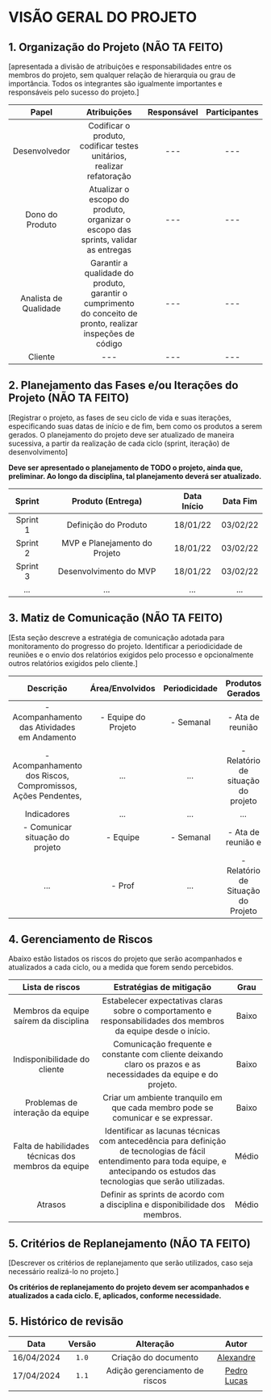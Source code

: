 # VISÃO GERAL DO PROJETO

## 1. Organização do Projeto (NÃO TA FEITO)

[apresentada a divisão de atribuições e responsabilidades entre os membros do projeto, sem qualquer relação de hierarquia ou grau de importância. Todos os integrantes são igualmente importantes e responsáveis pelo sucesso do projeto.]

|         Papel         |                                                 Atribuições                                                 | Responsável | Participantes |
| :-------------------: | :---------------------------------------------------------------------------------------------------------: | :---------: | :-----------: |
|     Desenvolvedor     |                    Codificar o produto, codificar testes unitários, realizar refatoração                    |    _---_    |     _---_     |
|    Dono do Produto    |             Atualizar o escopo do produto, organizar o escopo das sprints, validar as entregas              |    _---_    |     _---_     |
| Analista de Qualidade | Garantir a qualidade do produto, garantir o cumprimento do conceito de pronto, realizar inspeções de código |    _---_    |     _---_     |
|        Cliente        |                                                    _---_                                                    |    _---_    |     _---_     |

## 2. Planejamento das Fases e/ou Iterações do Projeto (NÃO TA FEITO)

[Registrar o projeto, as fases de seu ciclo de vida e suas iterações, especificando suas datas de início e de fim, bem como os produtos a serem gerados.
O planejamento do projeto deve ser atualizado de maneira sucessiva, a partir da realização de cada ciclo (sprint, iteração) de desenvolvimento]

**Deve ser apresentado o planejamento de TODO o projeto, ainda que, preliminar. Ao longo da disciplina, tal planejamento deverá ser atualizado.**

|  Sprint  |       Produto (Entrega)       | Data Início | Data Fim |
| :------: | :---------------------------: | :---------: | :------: |
| Sprint 1 |     Definição do Produto      |  18/01/22   | 03/02/22 |
| Sprint 2 | MVP e Planejamento do Projeto |  18/01/22   | 03/02/22 |
| Sprint 3 |    Desenvolvimento do MVP     |  18/01/22   | 03/02/22 |
|  _..._   |             _..._             |    _..._    |  _..._   |

## 3. Matiz de Comunicação (NÃO TA FEITO)

[Esta seção descreve a estratégia de comunicação adotada para monitoramento do progresso do projeto. Identificar a periodicidade de reuniões e o envio dos relatórios exigidos pelo processo e opcionalmente outros relatórios exigidos pelo cliente.]

|                          Descrição                          |   Área/Envolvidos   | Periodicidade |          Produtos Gerados          |
| :---------------------------------------------------------: | :-----------------: | :-----------: | :--------------------------------: |
|        - Acompanhamento das Atividades em Andamento         | - Equipe do Projeto |   - Semanal   |          - Ata de reunião          |
| - Acompanhamento dos Riscos, Compromissos, Ações Pendentes, |        _..._        |     _..._     | - Relatório de situação do projeto |
|                         Indicadores                         |        _..._        |     _..._     |               _..._                |
|               - Comunicar situação do projeto               |      - Equipe       |   - Semanal   |         - Ata de reunião e         |
|                            _..._                            |       - Prof        |     _..._     | - Relatório de Situação do Projeto |

## 4. Gerenciamento de Riscos

Abaixo estão listados os riscos do projeto que serão acompanhados e atualizados a cada ciclo, ou a medida que forem sendo percebidos.

|                   Lista de riscos                   |                                                                               Estratégias de mitigação                                                                                | Grau  |
| :-------------------------------------------------: | :-----------------------------------------------------------------------------------------------------------------------------------------------------------------------------------: | :---: |
|       Membros da equipe saírem da disciplina        |                                    Estabelecer expectativas claras sobre o comportamento e responsabilidades dos membros da equipe desde o início.                                    | Baixo |
|            Indisponibilidade do cliente             |                                   Comunicação frequente e constante com cliente deixando claro os prazos e as necessidades da equipe e do projeto.                                    | Baixo |
|          Problemas de interação da equipe           |                                                   Criar um ambiente tranquilo em que cada membro pode se comunicar e se expressar.                                                    | Baixo |
| Falta de habilidades técnicas dos membros da equipe | Identificar as lacunas técnicas com antecedência para definição de tecnologias de fácil entendimento para toda equipe, e antecipando os estudos das tecnologias que serão utilizadas. | Médio |
|                       Atrasos                       |                                                     Definir as sprints de acordo com a disciplina e disponibilidade dos membros.                                                      | Médio |


## 5. Critérios de Replanejamento (NÃO TA FEITO)

[Descrever os critérios de replanejamento que serão utilizados, caso seja necessário realizá-lo no projeto.]

**Os critérios de replanejamento do projeto devem ser acompanhados e atualizados a cada ciclo. E, aplicados, conforme necessidade.**

## 5. Histórico de revisão

|    Data    | Versão |           Alteração            |                  Autor                  |
| :--------: | :----: | :----------------------------: | :-------------------------------------: |
| 16/04/2024 | `1.0`  |      Criação do documento      | [Alexandre](https://github.com/zzzBECK) |
| 17/04/2024 | `1.1`  | Adição gerenciamento de riscos | [Pedro Lucas](https://github.com/lucasdray) |
|            |        |                                |                                         |
